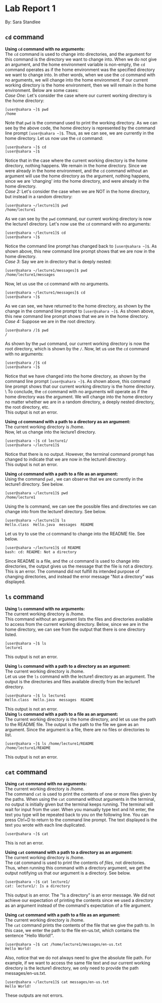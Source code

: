 # Lab Report 1
By: Sara Standlee
## `cd` command
**Using `cd` command with no arguments:** \
The `cd` command is used to change into directories, and the argument for this command is the directory we want to change into. When we do not give an argument, and the home environment variable is non-empty, the `cd` command operates as if the home environment was the specified directory we want to change into. In other words, when we use the `cd` command with no arguments, we will change into the home environment. If our current working directory is the home environment, then we will remain in the home environment. Below are some cases: \
*Case One:* Let's consider the case where our current working directory is the home directory:
```
[user@sahara ~]$ pwd
/home
```
Note that `pwd` is the command used to print the working directory. As we can see by the above code, the home directory is represented by the command line prompt `[user@sahara ~]$`. Thus, as we can see, we are currently in the home directory. Let us now use the `cd` command:
```
[user@sahara ~]$ cd
[user@sahara ~]$ 
```
Notice that in the case where the current working directory is the home directory, nothing happens. We remain in the home directory. Since we were already in the home environment, and the `cd` command without an argument will use the home directory as the argument, nothing happens, since we are 'changing' into the home directory, and were already in the home directory. \
*Case 2:* Let's consider the case when we are NOT in the home directory, but instead in a random directory:
```
[user@sahara ~/lecture1]$ pwd
/home/lecture1
```
As we can see by the `pwd` command, our current working directory is now the lecture1 directory. Let's now use the `cd` command with no arguments:
```
[user@sahara ~/lecture1]$ cd
[user@sahara ~]$
```
Notice the command line prompt has changed back to `[user@sahara ~]$`. As shown above, this new command line prompt shows that we are now in the home directory. \
*Case 3*: Say we are in directory that is deeply nested: 
```
[user@sahara ~/lecture1/messages]$ pwd
/home/lecture1/messages
```
Now, let us use the `cd` command with no arguments.
```
[user@sahara ~/lecture1/messages]$ cd
[user@sahara ~]$
```
As we can see, we have returned to the home directory, as shown by the change in the command line prompt to `[user@sahara ~]$`. As shown above, this new command line prompt shows that we are in the home directory. \
*Case 4:* Suppose we are in the root directory.
```
[user@sahara /]$ pwd
/
```
As shown by the `pwd` command, our current working directory is now the root directory, which is shown by the `/`. Now, let us use the `cd` command with no arguments:
```
[user@sahara /]$ cd
[user@sahara ~]$ 
```
Notice that we have changed into the home directory, as shown by the command line prompt `[user@sahara ~]$`. As shown above, this command line prompt shows that our current working directory is the home directory. \ 
To conclude, the `cd` command with no arguments will operate as if the home directory was the argument. We will change into the home directory no matter whether we are in a random directory, a deeply nested directory, the root directory, etc. \
This output is not an error. 
 
**Using `cd` command with a path to a directory as an argument:** \
The current working directory is /home. \
Now, let us change into the lecture1 directory. 
```
[user@sahara ~]$ cd lecture1/
[user@sahara ~/lecture1]$ 
```
Notice that there is no output. However, the terminal command prompt has changed to indicate that we are now in the lecture1 directory. \
This output is not an error. 


**Using `cd` command with a path to a file as an argument:** \
Using the command `pwd` , we can observe that we are currently in the lecture1 directory. See below. 
```
[user@sahara ~/lecture1]$ pwd
/home/lecture1
```
Using the ls command, we can see the possible files and directories we can change into from the lecture1 directory. See below. 
```
[user@sahara ~/lecture1]$ ls
Hello.class  Hello.java  messages  README
```
Let us try to use the `cd` command to change into the README file. See below. 
```
[user@sahara ~/lecture1]$ cd README
bash: cd: README: Not a directory
```
Since README is a file, and the `cd` command is used to change into directories, the output gives us the message that the file is not a directory.
This is an error. The command did not fulfill its intended purpose of changing directories, and instead the error message "Not a directory" was displayed. 


## `ls` command
**Using `ls` command with no arguments:** \
The current working directory is /home. \
This command without an argument lists the files and directories available to access from the current working directory. Below, since we are in the home directory, we can see from the output that there is one directory listed. 
```
[user@sahara ~]$ ls
lecture1
```
This output is not an error. 


**Using `ls` command with a path to a directory as an argument:** \
The current working directory is /home. \
Let us use the `ls` command with the lecture1 directory as an argument. The output is the directories and files available directly from the lecture1 directory. 
```
[user@sahara ~]$ ls lecture1
Hello.class  Hello.java  messages  README
```
This output is not an error.\
**Using `ls` command with a path to a file as an argument:** \
The current working directory is the home directory, and let us use the path to the README file. The output is the path to the file we gave as an argument. Since the argument is a file, there are no files or directories to list. 
```
[user@sahara ~]$ ls /home/lecture1/README
/home/lecture1/README
```
This output is not an error. 

## `cat` command
**Using `cat` command with no arguments:** \
The current working directory is /home. \
The command `cat` is used to print the contents of one or more files given by the paths. When using the `cat` command without arguments in the terminal, no output is initially given but the terminal keeps running. The terminal will wait for input from the user. When you manually type text and hit enter, the text you type will be repeated back to you on the following line. You can press Ctrl+D to return to the command line prompt. The text displayed is the text you wrote with each line duplicated. 
```
[user@sahara ~]$ cat

```
This is not an error. 


**Using `cat` command with a path to a directory as an argument:** \
The current working directory is /home. \
The cat command is used to print the contents of *files*, not directories. Thus, when running this command with a directory argument, we get the output notifying us that our argument is a directory. See below. 
```
[user@sahara ~]$ cat lecture1/
cat: lecture1/: Is a directory
```
This output is an error. The "Is a directory" is an error message. We did not achieve our expectation of printing the contents since we used a directory as an argument instead of the command's expectation of a file argument. 


**Using `cat` command with a path to a file as an argument:** \
The current working directory is /home. \
The `cat` command prints the contents of the file that we give the path to. In this case, we enter the path to the file en-us.txt, which contains the sentence "Hello World!". 
```
[user@sahara ~]$ cat /home/lecture1/messages/en-us.txt 
Hello World!
```
Also, notice that we do not always need to give the absolute file path. For example, if we want to access the same file text and our current working directory is the lecture1 directory, we only need to provide the path messages/en-us.txt.
```
[user@sahara ~/lecture1]$ cat messages/en-us.txt 
Hello World!
```
These outputs are not errors. 


